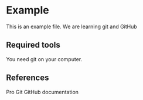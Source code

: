 # Example

This is an example file. We are learning git and GitHub

## Required tools

You need git on your computer.

## References

Pro Git
GitHub documentation
